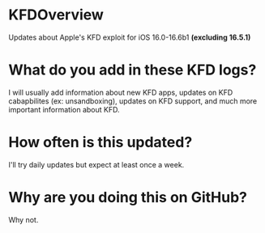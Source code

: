 # KFDOverview
Updates about Apple's KFD exploit for iOS 16.0-16.6b1 **(excluding 16.5.1)**
# What do you add in these KFD logs?
I will usually add information about new KFD apps, updates on KFD cabapbilites (ex: unsandboxing), updates on KFD support, and much more important information about KFD.
# How often is this updated?
I'll try daily updates but expect at least once a week.
# Why are you doing this on GitHub?
Why not.
